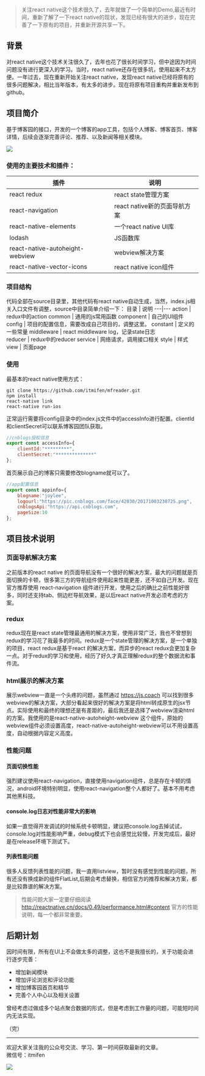> 关注react native这个技术很久了，去年就做了一个简单的Demo,最近有时间，重新了解了一下react native的现状，发现已经有很大的进步，现在完善了一下原有的项目，并重新开源共享一下。  
## 背景  

对react native这个技术关注很久了，去年也花了很长时间学习，但中途因为时间问题没有进行更深入的学习。当时，react native还存在很多坑，使用起来不太方便。一年过去，现在重新开始关注react native，发现react native已经将原有的很多问题解决，相比当年版本，有太多的进步。现在将原有项目重构并重新发布到github。

## 项目简介  
基于博客园的接口，开发的一个博客的app工具，包括个人博客、博客首页、博客详情，后续会逐渐完善评论、推荐、以及新闻等相关模块。  

![](https://ws1.sinaimg.cn/large/006tKfTcgy1fkl2de20oxj31kw0xrnkr.jpg)  


### 使用的主要技术和插件：

插件 | 说明
---|---
react redux | react state管理方案
react-navigation | react native新的页面导航方案
react-native-elements | 一个react native UI库
lodash | JS函数库
react-native-autoheight-webview | webview解决方案
react-native-vector-icons | react native  icon组件

### 项目结构  

代码全部在source目录里，其他代码有react native自动生成，当然，index.js相关入口文件有调整，source中目录简单介绍一下：
目录 | 说明
---|---
action | redux中的action
common | 通用的js常用函数
component | 自己的UI组件
config | 项目的配置信息，需要改成自己项目的，调整这里。
constant | 定义的一些常量
middleware | react middleware log，记录state日志  
reducer | redux中的reducer
service | 网络请求，调用接口相关
style | 样式
view | 页面page

### 使用  
最基本的react native使用方式：
``` shell
git clone https://github.com/itmifen/mfreader.git  
npm install  
react-native link  
react-native run-ios
```
正常运行需要将config目录中的index.js文件中的accessInfo进行配置。clientId和clientSecret可以联系博客园团队获取。
``` javascript
//cnblogs授权信息
export const accessInfo={
    clientId:"*********",
    clientSecret:"**************"
};
```

首页展示自己的博客只需要修改blogname就可以了。
``` javascript
//app配置信息
export const appinfo={
	blogname:"joylee",
	logourl:"https://pic.cnblogs.com/face/42030/20171003230725.png",
	cnblogsApi:"https://api.cnblogs.com",
	pageSize:10
};
```



## 项目技术说明  

### 页面导航解决方案  
之前版本的react native 的页面导航没有一个很好的解决方案，最大的问题就是页面切换的卡顿，很多第三方的导航组件使用起来性能更差，还不如自己开发。现在官方推荐使用 react-navigation 组件进行开发，使用之后的确比之前性能好很多，同时还支持tab、侧边栏导航效果，是以后react native开发必须考虑的方案。  

### redux  
redux现在是react state管理最通用的解决方案，使用非常广泛，我也不曾想到redux的学习花了我最多的时间。redux是一个state管理的解决方案，是一个单独的项目，react redux是基于react 的解决方案，而异步的react redux会更加复杂一点。对于redux的学习和使用，经历了好久才真正理解redux的整个数据流和事件流。

### html展示的解决方案  
展示webview一直是一个头疼的问题，虽然通过 https://js.coach 可以找到很多webview的解决方案，大部分看起来很好的解决方案是将html转成原生的jsx节点。实际使用和最终的理想还是有差距的，最后我还是选择了webview渲染html的方案。我使用的是react-native-autoheight-webview 这个组件，原始的webview组件必须设置高度，react-native-autoheight-webview可以不用设置高度，自动根据内容定义高度。  

### 性能问题  

#### 页面切换性能  
强烈建议使用react-navigation，直接使用navigation组件，总是存在卡顿的情况，android环境特别明显，使用react-navigation整个人都好了。基本不用考虑其他黑科技。  

#### console.log日志对性能非常大的影响  
如果一直觉得开发调试的时候系统卡顿明显，建议把console.log去掉试试，console.log对性能影响严重，debug模式下也会感觉比较慢，开发完成后，最好是在release环境下测试下。  

#### 列表性能问题  
很多人反馈列表性能的问题，我一直用listview，暂时没有感觉到性能的问题，所有还没有换成新的组件FlatList,后期会考虑替换，相信官方的推荐和解决方案，都是比较靠谱的解决方案。  

> 性能问题大家一定要仔细阅读 http://reactnative.cn/docs/0.49/performance.html#content 官方的性能说明，每一个都非常重要。  

## 后期计划  
因时间有限，所有在UI上不会做太多的调整，这也不是我擅长的，关于功能会进行逐步完善：
- 增加新闻模块  
- 增加评论浏览和评论功能  
- 增加博客园首页和精华  
- 完善个人中心以及相关设置

曾经考虑过做成多个站点聚合数据的形式，但是考虑到工作量的问题，可能短时间内无法实现。  


（完）


---

欢迎大家关注我的公众号交流、学习、第一时间获取最新的文章。  
微信号：itmifen  

![](https://ws2.sinaimg.cn/large/006tNc79gy1fjqwqm6v25j30760760t7.jpg)




